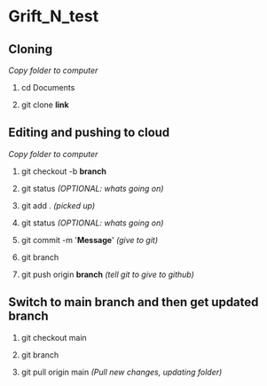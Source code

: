 # Grift_N_test

## Cloning
*Copy folder to computer*
1. cd Documents

2. git clone **link**

## Editing and pushing to cloud
*Copy folder to computer*
1. git checkout -b **branch**
  
2. git status *(OPTIONAL: whats going on)*

3. git add . *(picked up)*

4. git status *(OPTIONAL: whats going on)*

5. git commit -m '**Message**' *(give to git)*

6. git branch

7. git push origin **branch** *(tell git to give to github)*


## Switch to main branch and then get updated branch
1. git checkout main

2. git branch

3. git pull origin main *(Pull new changes, updating folder)*
